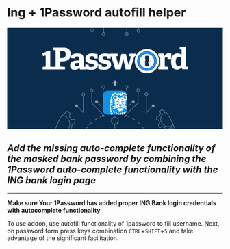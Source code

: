 # Ing + 1Password autofill helper

![banner](./banner.png)

## _Add the missing auto-complete functionality of the masked bank password by combining the 1Password auto-complete functionality with the ING bank login page_

____
__Make sure Your 1Password has added proper ING Bank login credentials with autocomplete functionality__

To use addon, use autofill functionality of 1password to fill username. Next, on password form press keys combination `CTRL`+`SHIFT`+`5` and take advantage of the significant facilitation. 